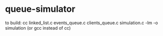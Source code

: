 # queue-simulator

to build: cc linked_list.c events_queue.c clients_queue.c simulation.c -lm -o simulation  (or gcc instead of cc)
